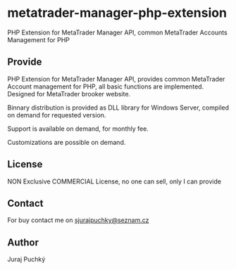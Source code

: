# metatrader-manager-php-extension
PHP Extension for MetaTrader Manager API, common MetaTrader Accounts Management for PHP

## Provide
PHP Extension for MetaTrader Manager API, provides common MetaTrader Account management for PHP, all basic functions are implemented.
Designed for MetaTrader brooker website.

Binnary distribution is provided as DLL library for Windows Server, compiled on demand for requested version.

Support is available on demand, for monthly fee.

Customizations are possible on demand.

## License
NON Exclusive COMMERCIAL License, no one can sell, only I can provide

## Contact
For buy contact me on sjurajpuchky@seznam.cz

## Author
Juraj Puchký

